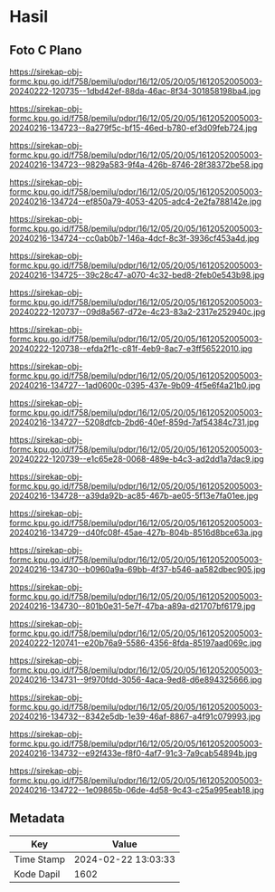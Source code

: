 # Hasil

## Foto C Plano

https://sirekap-obj-formc.kpu.go.id/f758/pemilu/pdpr/16/12/05/20/05/1612052005003-20240222-120735--1dbd42ef-88da-46ac-8f34-301858198ba4.jpg

https://sirekap-obj-formc.kpu.go.id/f758/pemilu/pdpr/16/12/05/20/05/1612052005003-20240216-134723--8a279f5c-bf15-46ed-b780-ef3d09feb724.jpg

https://sirekap-obj-formc.kpu.go.id/f758/pemilu/pdpr/16/12/05/20/05/1612052005003-20240216-134723--9829a583-9f4a-426b-8746-28f38372be58.jpg

https://sirekap-obj-formc.kpu.go.id/f758/pemilu/pdpr/16/12/05/20/05/1612052005003-20240216-134724--ef850a79-4053-4205-adc4-2e2fa788142e.jpg

https://sirekap-obj-formc.kpu.go.id/f758/pemilu/pdpr/16/12/05/20/05/1612052005003-20240216-134724--cc0ab0b7-146a-4dcf-8c3f-3936cf453a4d.jpg

https://sirekap-obj-formc.kpu.go.id/f758/pemilu/pdpr/16/12/05/20/05/1612052005003-20240216-134725--39c28c47-a070-4c32-bed8-2feb0e543b98.jpg

https://sirekap-obj-formc.kpu.go.id/f758/pemilu/pdpr/16/12/05/20/05/1612052005003-20240222-120737--09d8a567-d72e-4c23-83a2-2317e252940c.jpg

https://sirekap-obj-formc.kpu.go.id/f758/pemilu/pdpr/16/12/05/20/05/1612052005003-20240222-120738--efda2f1c-c81f-4eb9-8ac7-e3ff56522010.jpg

https://sirekap-obj-formc.kpu.go.id/f758/pemilu/pdpr/16/12/05/20/05/1612052005003-20240216-134727--1ad0600c-0395-437e-9b09-4f5e6f4a21b0.jpg

https://sirekap-obj-formc.kpu.go.id/f758/pemilu/pdpr/16/12/05/20/05/1612052005003-20240216-134727--5208dfcb-2bd6-40ef-859d-7af54384c731.jpg

https://sirekap-obj-formc.kpu.go.id/f758/pemilu/pdpr/16/12/05/20/05/1612052005003-20240222-120739--e1c65e28-0068-489e-b4c3-ad2dd1a7dac9.jpg

https://sirekap-obj-formc.kpu.go.id/f758/pemilu/pdpr/16/12/05/20/05/1612052005003-20240216-134728--a39da92b-ac85-467b-ae05-5f13e7fa01ee.jpg

https://sirekap-obj-formc.kpu.go.id/f758/pemilu/pdpr/16/12/05/20/05/1612052005003-20240216-134729--d40fc08f-45ae-427b-804b-8516d8bce63a.jpg

https://sirekap-obj-formc.kpu.go.id/f758/pemilu/pdpr/16/12/05/20/05/1612052005003-20240216-134730--b0960a9a-69bb-4f37-b546-aa582dbec905.jpg

https://sirekap-obj-formc.kpu.go.id/f758/pemilu/pdpr/16/12/05/20/05/1612052005003-20240216-134730--801b0e31-5e7f-47ba-a89a-d21707bf6179.jpg

https://sirekap-obj-formc.kpu.go.id/f758/pemilu/pdpr/16/12/05/20/05/1612052005003-20240222-120741--e20b76a9-5586-4356-8fda-85197aad069c.jpg

https://sirekap-obj-formc.kpu.go.id/f758/pemilu/pdpr/16/12/05/20/05/1612052005003-20240216-134731--9f970fdd-3056-4aca-9ed8-d6e894325666.jpg

https://sirekap-obj-formc.kpu.go.id/f758/pemilu/pdpr/16/12/05/20/05/1612052005003-20240216-134732--8342e5db-1e39-46af-8867-a4f91c079993.jpg

https://sirekap-obj-formc.kpu.go.id/f758/pemilu/pdpr/16/12/05/20/05/1612052005003-20240216-134732--e92f433e-f8f0-4af7-91c3-7a9cab54894b.jpg

https://sirekap-obj-formc.kpu.go.id/f758/pemilu/pdpr/16/12/05/20/05/1612052005003-20240216-134722--1e09865b-06de-4d58-9c43-c25a995eab18.jpg


## Metadata

| Key        | Value               |
| ---------- | ------------------- |
| Time Stamp | 2024-02-22 13:03:33 |
| Kode Dapil | 1602                |



